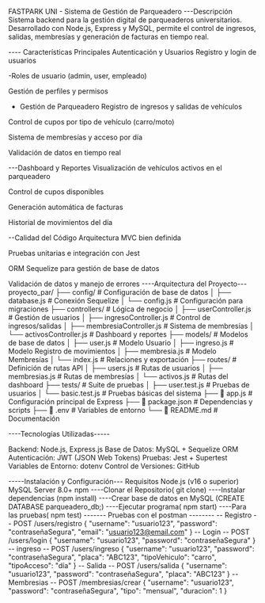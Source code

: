 FASTPARK UNI - Sistema de Gestión de Parqueadero
---Descripción
Sistema backend para la gestión digital de parqueaderos universitarios. Desarrollado con Node.js, Express y MySQL, permite el control de ingresos, salidas, membresías y generación de facturas en tiempo real.

---- Características Principales
 Autenticación y Usuarios
Registro y login de usuarios

-Roles de usuario (admin, user, empleado)

Gestión de perfiles y permisos

 - Gestión de Parqueadero
Registro de ingresos y salidas de vehículos

Control de cupos por tipo de vehículo (carro/moto)

Sistema de membresías y acceso por día

Validación de datos en tiempo real

---Dashboard y Reportes
Visualización de vehículos activos en el parqueadero

Control de cupos disponibles

Generación automática de facturas

Historial de movimientos del día

--Calidad del Código
Arquitectura MVC bien definida

Pruebas unitarias e integración con Jest

ORM Sequelize para gestión de base de datos

Validación de datos y manejo de errores
----Arquitectura del Proyecto---
proyecto_par/
├── config/                 # Configuración de base de datos
│   ├── database.js           # Conexión Sequelize
│   └── config.js             # Configuración para migraciones
├── controllers/            # Lógica de negocio
│   ├── userController.js     # Gestión de usuarios
│   ├── ingresoController.js  # Control de ingresos/salidas
│   ├── membresiaController.js # Sistema de membresías
│   └── activosController.js  # Dashboard y reportes
├── models/                # Modelos de base de datos
│   ├── user.js              # Modelo Usuario
│   ├── ingreso.js           # Modelo Registro de movimientos
│   ├── membresia.js         # Modelo Membresías
│   └── index.js             # Relaciones y exportación
├── routes/                # Definición de rutas API
│   ├── users.js             # Rutas de usuarios
│   ├── membresias.js        # Rutas de membresías
│   └── activos.js           # Rutas del dashboard
├── tests/                # Suite de pruebas
│   ├── user.test.js         # Pruebas de usuarios
│   └── basic.test.js        # Pruebas básicas del sistema
├── 📄 app.js               # Configuración principal de Express
├── 📄 package.json         # Dependencias y scripts
├── 📄 .env                 # Variables de entorno
└── 📄 README.md           # Documentación

----Tecnologías Utilizadas-----

Backend: Node.js, Express.js
Base de Datos: MySQL + Sequelize ORM
Autenticación: JWT (JSON Web Tokens)
Pruebas: Jest + Supertest
Variables de Entorno: dotenv
Control de Versiones: GitHub

-----Instalación y Configuración---
Requisitos
Node.js (v16 o superior)
MySQL Server 8.0+
npm 
----Clonar el Repositorio( git clone)
----Instalar dependencias (npm install)
----Crear base de datos en MySQL (CREATE DATABASE parqueadero_db;)
----Ejecutar programa( npm start)
----Para las pruebas( npm test)
------- Pruebas con el postman --------
-- Registro --
POST /users/registro
{
  "username": "usuario123",
  "password": "contraseñaSegura",
  "email": "usuario123@email.com"
}
-- Login --
POST /users/login
{
  "username": "usuario123", 
  "password": "contraseñaSegura"
}
-- ingreso --
POST /users/ingreso
{
  "username": "usuario123",
  "password": "contraseñaSegura", 
  "placa": "ABC123",
  "tipoVehiculo": "carro",
  "tipoAcceso": "día"
}
-- Salida --
POST /users/salida
{
  "username": "usuario123",
  "password": "contraseñaSegura",
  "placa": "ABC123"
}
-- Membresias --
POST /membresias/crear
{
  "username": "usuario123",
  "password": "contraseñaSegura",
  "tipo": "mensual",
  "duracion": 1
}



  




